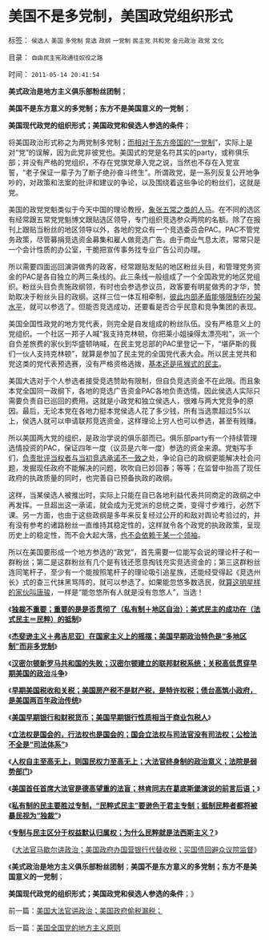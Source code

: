 # 美国不是多党制，美国政党组织形式

标签： `侯选人` `美国` `多党制` `竞选` `政纲` `一党制` `民主党` `共和党` `金元政治` `政党` `文化` 

目录： `自由民主宪政通往奴役之路`

时间： `2011-05-14 20:41:54`

**美式政治是地方主义俱乐部粉丝团制**；

**美国不是东方意义的多党制；东方不是美国意义的一党制**；

**美国现代政党的组织形式；美国政党和侯选人参选的条件**；

将美国政治形式称之为两党制多党制；[而相对于东方帝国的“一党制](../../../2009/3/1/维持稳定目前更宜一党制；不宜全国直选普选.md)”，实际上是对“党”的误解，因为此党非彼党也。美国式的党是名符其实的party，或称俱乐部；并没有严格的党组织，不存在党旗党章入党之说，当然也不存在入党宣誓，“老子保证一辈子为了断子绝孙奋斗终生”。所谓政党，是一系列反复公开地争吵的，对政策和法案的批评和建议的争论，以及围绕着这些争论的粉丝们，这就是党。

美国的政党党魁类似于今天中国的理论教授，[象张五常之类的人马](../../../2009/7/23/马列凯恩斯张五常理论中国特色化的共同特点.md)。在不同的选区有经常跟五常党党魁博文跟贴选区领导，专门组织竞选参众两院的名额。除了在报刊上跟贴当粉丝的地区领导以外，各地的党众有一个竞选委员会PAC。PAC不管党务政策，尽管募捐竞选资金募集和雇人做竞选广告。由于商业气息太浓，常常只是一个会计性质的办公室，干脆把宣传事务找专业广告公司办理。

所以需要四面巡回演讲做秀的政客，经常跟贴发贴的地区粉丝头目，和管理党务资金的PAC是各自独立的两三条线的。此三条线一般组成了一个全国政党的地区党组织。粉丝头目负责施政纲领，有时也会参选参议员，政客要有明星做秀的才华，赞助取决于粉丝头目的政纲。这样三位一体互相牵制，[彼此内部矛盾能够限制在吵架水平](../../../2009/7/15/为何要无限激化人民内部矛盾.md)，就可以参选了。但能否竞选成功，还要看是否合乎民意和竞争集团的表现。

美国全国性政党的地方党代表，则完全是自发组成的粉丝队伍。没有严格意义上的党组织。一个社区一邦子人喊“我支持克林顿，你把莱小姐操得太漂亮啦”，派一个自负差旅费的家伙到华盛顿呐喊，在民主党总部的PAC里登记一下，“堪萨斯的我们一伙人支持克林顿”，就算是参加了民主党的全国党代表大会。所以民主党共和党这类的党代表预选赛，没有严格资格选拨，[基本还是吼猴式的民主](../../../2011/5/13/民主取决于默认权益归属权.md)。

美国大选对于个人参选者接受竞选赞助有限制，但自负竞选资金不在此限。而且象本党全国同一政纲下，各地的竞选广告资金PAC各地负责选情。因此侯选人实际只需要负责自已巡回的费用。这就是小政党和独立侯选人，很难与两大党竞争的原因。最后，无论本党在各地力挺本党侯选人花了多少钱，所有当选票超过5%以上，侯选人就可以申请联邦竞选资金，这样理论上穷人也可以参选，甚至有贱赚。

所以美国两大党的组织，是政治学说的俱乐部而已。俱乐部party有一个持续管理选情投资的PAC，保证四年一度（议员是六年一度）参选的资金来源。党魁写手们，[负责批评当权者与当初竞选承诺不一致之](../../../2010/7/22/想学会批评，就不要发泄.md)处，争论自已的政纲更能解决社会问题，发掘现任政府不能解决的问题，吹吹自已妙回春；等等；在监督中抬高了现任政府的执政质量的同时，也完善自已预备执政的政纲。

这样，当某侯选人被推出时，实际上只能在自已各地利益代表共同商定的政纲之中再发挥。一旦超出这一承诺，就会成为无党派的总统之类，变得寸步难行，必然下课。另一方面，也由于这些政纲是多年来反复经过公开的和敌对舆论考验过的，并有没有参考的诸路粉丝一直维持其稳定性的，这样就令各个政党的执政政策，呈现历史上的稳定性，而不会大起大落，[也不会依赖于某一个领袖](../../../2010/6/27/伟大领袖和古色古香的僭主文化.md)。

所以在美国要形成一个地方参选的“政党”，首先需要一位能写会说的理论杆子和一群粉丝；第二是这群粉丝有几个是有钱还愿意掏钱充实竞选资金的；第三这群粉丝连同笔杆子，至少有一个能按照笔杆子的理论吸引追星族，还能经受得起《竞选州长》式的查三代抹黑骂阵的，就可以参选了。如果能忽悠多数选民，就[算这明星样的家伙叫唐骏](../../../2010/7/28/道德治国的泛罪名是没有边的.md)，一样是“能忽悠所有人就是没有忽悠人”，当选！

《[**独裁不重要；重要的是是否贯彻了（私有制＋地区自治）；美式民主的成功在（法式民主＝民粹）的抵制**](../../../2011/5/9/弗吉尼亚王朝对美国民主的意义.md)》

《[**杰斐逊主义＋弗吉尼亚）在国家主义上的摇摆；美国早期政治特色是“多地区制”而非多党制**](../../../2011/5/10/美国政治“多地区制”而非“多党制”.md)》

《[**汉密尔顿新罗马共和国的失败；汉密尔顿建立的联邦财税系统；关税高低贯穿早期美国的政治斗争**](../../../2011/5/10/汉密尔顿的成功与失败和美国关税的斗争.md)》

《[**早期美国税收和关税；美国房产税不是财产税，是特许权税；债台高筑小政府，是美国两百年政治传统**](../../../2011/5/10/美国房产税不是财产税.md)》

《[**美国早期银行和财税货币；美国早期银行性质相当于商业包税人**](../../../2011/5/11/美国最高法院“违宪”怎么办？.md)》

《[**立法权是国会的，行法权也是国会的；国会立法权与司法官没有司法权；公检法不全是“司法体系”**](../../../2011/5/12/美国的司法官没有司法权.md)》

《[**人权自主至高无上，则国民权力至高无上；大法官终身制的政治意义；法院是弱势部门**](../../../2011/5/12/美国大法官终身制的政治意义.md)》

《[**美国首任首席大法官是德高望重的法盲；林肯同志在葛底斯堡演说的前言后语；**](../../../2011/5/13/美国首任首席大法官是法盲.md)》

《[**私有制的民主要胜过专制，“民粹式民主”要逊色于君主专制；抵制民粹者都将被暴民视为“独裁”**](../../../2011/5/13/美英法是用错误的方式推行错误的民主（民粹）.md)》

《[**专制与民主区分于权益默认归属权；为什么民粹就是法西斯主义？**](../../../2011/5/13/民主取决于默认权益归属权.md)》

《[大法官马歇尔讲政治；美国政府办国营银行代替收税；买国债回避众议院监督](../../../2011/5/14/美国大法官讲政治；美国政府偷税漏税；.md)》

《**美式政治是地方主义俱乐部粉丝团制**；**美国不是东方意义的多党制；东方不是美国意义的一党制**；

**美国现代政党的组织形式；美国政党和侯选人参选的条件**；》



前一篇：[美国大法官讲政治；美国政府偷税漏税；](../../../2011/5/14/美国大法官讲政治；美国政府偷税漏税；.md)

后一篇：[美国全国党的地方主义原则](../../../2011/5/14/美国全国党的地方主义原则.md)
